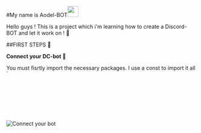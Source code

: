 #My name is Aodel-BOT<img src="https://github.com/TheDudeThatCode/TheDudeThatCode/blob/master/Assets/Hi.gif" width="29px">

Hello guys ! This is a project which i'm learning how to create a Discord-BOT and let it work on ! 🐺

##FIRST STEPS 📝

**Connect your DC-bot  🔌**

You must fisrtly import the necessary packages. I use a const to import it all <img src="https://www.freeiconspng.com/uploads/pokeball-icon-1.png" width="350" 
 alt="PokeballFreeIcons" style="width: 3%;">

![Connect your bot](https://i.postimg.cc/MZdKsGDq/To-Readme-Connect-DC-Bot.png)
